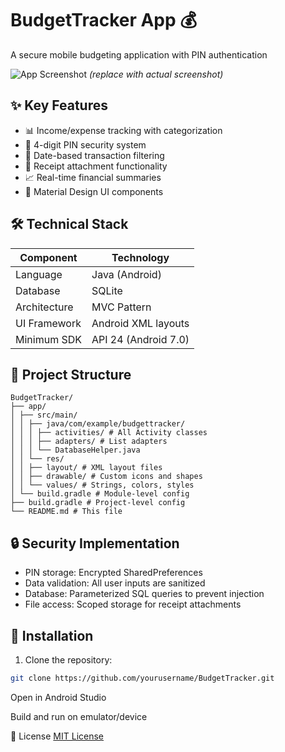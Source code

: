 # BudgetTracker App 💰
A secure mobile budgeting application with PIN authentication

![App Screenshot](https://via.placeholder.com/300x600?text=BudgetTracker+Screenshot) *(replace with actual screenshot)*

## ✨ Key Features
- 📊 Income/expense tracking with categorization
- 🔐 4-digit PIN security system
- 📅 Date-based transaction filtering
- 📸 Receipt attachment functionality
- 📈 Real-time financial summaries
- 🎨 Material Design UI components

## 🛠 Technical Stack
| Component        | Technology           |
|------------------|----------------------|
| Language         | Java (Android)       |
| Database         | SQLite               |
| Architecture     | MVC Pattern          |
| UI Framework     | Android XML layouts  |
| Minimum SDK      | API 24 (Android 7.0) |

## 📂 Project Structure
```text
BudgetTracker/
├── app/
│ ├── src/main/
│ │ ├── java/com/example/budgettracker/
│ │ │ ├── activities/ # All Activity classes
│ │ │ ├── adapters/ # List adapters
│ │ │ └── DatabaseHelper.java
│ │ └── res/
│ │ ├── layout/ # XML layout files
│ │ ├── drawable/ # Custom icons and shapes
│ │ └── values/ # Strings, colors, styles
│ └── build.gradle # Module-level config
├── build.gradle # Project-level config
└── README.md # This file
```

## 🔒 Security Implementation
- PIN storage: Encrypted SharedPreferences
- Data validation: All user inputs are sanitized
- Database: Parameterized SQL queries to prevent injection
- File access: Scoped storage for receipt attachments

## 🚀 Installation
1. Clone the repository:
```bash
git clone https://github.com/yourusername/BudgetTracker.git
```

Open in Android Studio

Build and run on emulator/device

📜 License
[MIT License](LICENSE)

